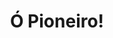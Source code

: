 ---
Numero: 500
title: Ó Pioneiro!
Autor: Frederik Pohl
Co-autor: 
Ano-de-Publicacao: 1999
Titulo-original: O Pioneer!
Tradutor: Alexandra Santos Tavares
Co-tradutor: 
Ano-de-edicao: 1998
alias: Frederik-Pohl
Autor2-alias: 
Tradutor1-alias: Alexandra-Santos-Tavares
Tradutor2-alias: 
Titulo-link: 500-O-Pioneiro
Capa: 
pags: 
Capa-link: 
---